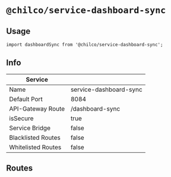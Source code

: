 # `@chilco/service-dashboard-sync`


## Usage
```
import dashboardSync from '@chilco/service-dashboard-sync';
```

## Info 
| Service | |
|---|---|
| Name | service-dashboard-sync |
| Default Port | 8084 |
| API-Gateway Route | /dashboard-sync |
| isSecure | true |
| Service Bridge | false |
| Blacklisted Routes | false |
| Whitelisted Routes | false |

## Routes 
